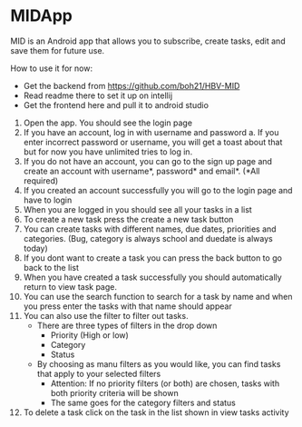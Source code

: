 # MIDApp 
MID is an Android app that allows you to subscribe, create tasks, edit and save them for future use.

How to use it for now:
- Get the backend from https://github.com/boh21/HBV-MID
- Read readme there to set it up on intellij
- Get the frontend here and pull it to android studio

1. Open the app. You should see the login page
2. If you have an account, log in with username and password
    a. If you enter incorrect password or username, you will get a toast about that but for now you have unlimited tries to log in.
3. If you do not have an account, you can go to the sign up page and create an account with username*, password* and email*. 
(*All required)
4. If you created an account successfully you will go to the login page and have to login
5. When you are logged in you should see all your tasks in a list
6. To create a new task press the create a new task button
7. You can create tasks with different names, due dates, priorities and categories. (Bug, category is always school and duedate is always today)
8. If you dont want to create a task you can press the back button to go back to the list
9. When you have created a task successfully you should automatically return to view task page.
11. You can use the search function to search for a task by name and when you press enter the tasks with that name should appear
12. You can also use the filter to filter out tasks.
    - There are three types of filters in the drop down
        - Priority (High or low)
        - Category 
        - Status
    - By choosing as manu filters as you would like, you can find tasks that apply to your selected filters
         - Attention: If no priority filters (or both) are chosen, tasks with both priority criteria will be shown
         - The same goes for the category filters and status
13. To delete a task click on the task in the list shown in view tasks activity
